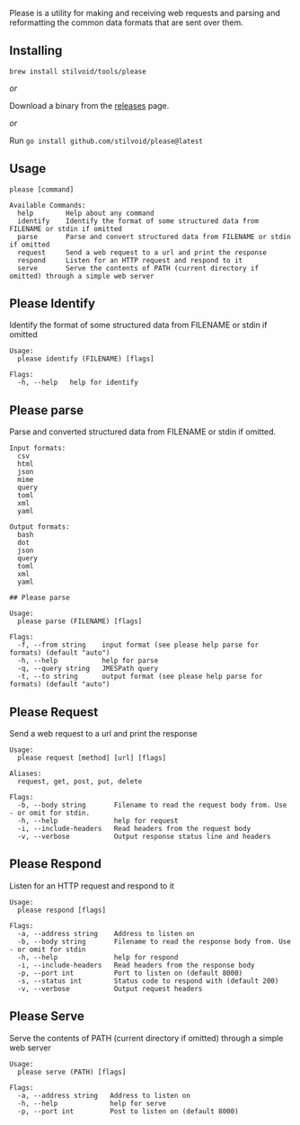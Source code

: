 Please is a utility for making and receiving web requests and parsing and reformatting the common data formats that are sent over them.

## Installing

`brew install stilvoid/tools/please`

_or_

Download a binary from the [releases](https://github.com/stilvoid/please/releases) page.

_or_

Run `go install github.com/stilvoid/please@latest`

## Usage

```
please [command]

Available Commands:
  help        Help about any command
  identify    Identify the format of some structured data from FILENAME or stdin if omitted
  parse       Parse and convert structured data from FILENAME or stdin if omitted
  request     Send a web request to a url and print the response
  respond     Listen for an HTTP request and respond to it
  serve       Serve the contents of PATH (current directory if omitted) through a simple web server
```

## Please Identify

Identify the format of some structured data from FILENAME or stdin if omitted

```
Usage:
  please identify (FILENAME) [flags]

Flags:
  -h, --help   help for identify
```

## Please parse

Parse and converted structured data from FILENAME or stdin if omitted.

```
Input formats:
  csv
  html
  json
  mime
  query
  toml
  xml
  yaml

Output formats:
  bash
  dot
  json
  query
  toml
  xml
  yaml

## Please parse

Usage:
  please parse (FILENAME) [flags]

Flags:
  -f, --from string    input format (see please help parse for formats) (default "auto")
  -h, --help           help for parse
  -q, --query string   JMESPath query
  -t, --to string      output format (see please help parse for formats) (default "auto")
```

## Please Request

Send a web request to a url and print the response

```
Usage:
  please request [method] [url] [flags]

Aliases:
  request, get, post, put, delete

Flags:
  -b, --body string       Filename to read the request body from. Use - or omit for stdin.
  -h, --help              help for request
  -i, --include-headers   Read headers from the request body
  -v, --verbose           Output response status line and headers
```

## Please Respond

Listen for an HTTP request and respond to it

```
Usage:
  please respond [flags]

Flags:
  -a, --address string    Address to listen on
  -b, --body string       Filename to read the response body from. Use - or omit for stdin
  -h, --help              help for respond
  -i, --include-headers   Read headers from the response body
  -p, --port int          Port to listen on (default 8000)
  -s, --status int        Status code to respond with (default 200)
  -v, --verbose           Output request headers
```

## Please Serve

Serve the contents of PATH (current directory if omitted) through a simple web server

```
Usage:
  please serve (PATH) [flags]

Flags:
  -a, --address string   Address to listen on
  -h, --help             help for serve
  -p, --port int         Post to listen on (default 8000)
```
